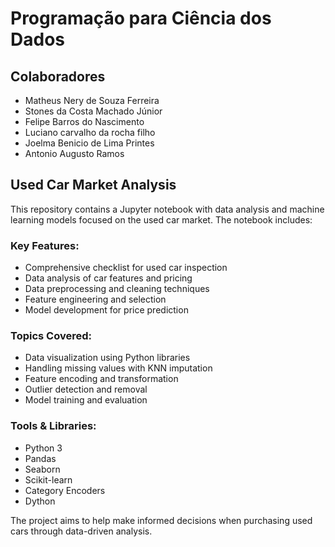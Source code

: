# Programação para Ciência dos Dados

## Colaboradores
- Matheus Nery de Souza Ferreira
- Stones da Costa Machado Júnior
- Felipe Barros do Nascimento
- Luciano carvalho da rocha filho
- Joelma Benicio de Lima Printes
- Antonio Augusto Ramos

## Used Car Market Analysis

This repository contains a Jupyter notebook with data analysis and machine learning models focused on the used car market. The notebook includes:

### Key Features:
- Comprehensive checklist for used car inspection
- Data analysis of car features and pricing
- Data preprocessing and cleaning techniques
- Feature engineering and selection
- Model development for price prediction

### Topics Covered:
- Data visualization using Python libraries
- Handling missing values with KNN imputation
- Feature encoding and transformation
- Outlier detection and removal
- Model training and evaluation

### Tools & Libraries:
- Python 3
- Pandas
- Seaborn
- Scikit-learn
- Category Encoders
- Dython

The project aims to help make informed decisions when purchasing used cars through data-driven analysis.
